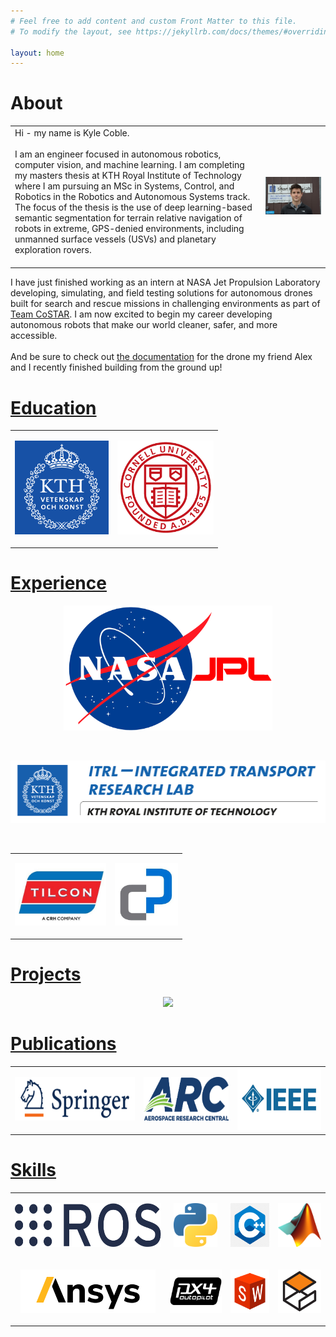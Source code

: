 ```yaml
---
# Feel free to add content and custom Front Matter to this file.
# To modify the layout, see https://jekyllrb.com/docs/themes/#overriding-theme-defaults

layout: home
---
```


<!-- # [About](/) -->

# About

<table border="0">
 <tr>
    <td>
      Hi - my name is Kyle Coble. <br>
      <br>
      I am an engineer focused in autonomous robotics, computer vision,
      and machine learning.
      I am completing my masters thesis at KTH Royal Institute of Technology
      where I am pursuing an MSc in Systems, Control, and Robotics
      in the Robotics and Autonomous Systems track.
      The focus of the thesis is the use of deep learning-based semantic segmentation
      for terrain relative navigation of robots in extreme, GPS-denied environments,
      including unmanned surface vessels (USVs) and planetary exploration rovers.<br>
      <br>
      <!-- Currently I am working as an intern at NASA Jet Propulsion Laboratory
      developing deep learning-based perception and localization technologies
      for fleets of autonomous maritime robots. <br> -->
      <!-- Currently I am working as an intern at NASA Jet Propulsion Laboratory
      working with deep learning-based perception and localization techniques
      for fleets of autonomous robots. <br>
      <br>
      I am excited to begin my career developing autonomous robots
      that make our world cleaner, safer, and more accessible. <br>
      <br>
      And be sure to check out [the documentation](https://alsarmie.github.io/DD2414-Documentation/)
      for the drone my friend Alex and I recently finished building from the ground up! -->
      <!-- I believe autonomous robots have the ability to make our world
      cleaner, safer, and more accessible and
      I am excited to begin my career developing autonomous robots for
      industries including **sustainability**, **space / ocean exploration**,
      and **mining / construction**. -->
    </td>
    <td>
      <p align="right">
        <img src="img/headshot.jpg" width="1000">
      </p>
    </td>
 </tr>
</table>

I have just finished working as an intern at NASA Jet Propulsion Laboratory
developing, simulating, and field testing solutions for autonomous drones
built for search and rescue missions in challenging environments
as part of <a href="https://costar.jpl.nasa.gov/">Team CoSTAR</a>.
I am now excited to begin my career developing autonomous robots
that make our world cleaner, safer, and more accessible. <br>
<br>
And be sure to check out [the documentation](https://alsarmie.github.io/DD2414-Documentation/)
for the drone my friend Alex and I recently finished building from the ground up!

<!-- <p align="right">
  <kbd>
    <img src="img/headshot.jpg" height="100">
  </kbd>
</p>

Hi - my name is Kyle Coble. <br>
I am a robotics engineer focused in autonomous robotics and computer vision. <br>
I am in my final semester at KTH Royal Institute of Technology
where I am pursuing an MSc in Systems, Control, and Robotics. <br> -->




<!-- <td><p align="center"><img src="img/jpl_logo.gif" width="500"> -->
<!-- [![JPL](img/jpl_logo.gif)](/experience/) -->

# [Education](/education/)

<table border="0">
 <!-- <tr>
 </tr> -->
 <tr>
    <td>
      <p align="center">
        <!-- <a href="/education/"> -->
        <img src="img/logos/kth_logo.png" height="150">
        <!-- </a> -->
      </p>
    </td>
    <td>
      <p align="center">
        <!-- <a href="/education/"> -->
        <img src="img/logos/cornell_logo.gif" height="150">
        <!-- </a> -->
      </p>
    </td>
  </tr>
</table>


# [Experience](/experience/)

<p align="center">
  <!-- <a href="/experience/"> -->
  <img src="img/logos/jpl_logo.gif" height="200">
  <!-- </a> -->
</p>

<br>

<p align="center">
  <!-- <a href="/experience/"> -->
  <img src="img/logos/itrl_logo.png" height="100">
  <!-- </a> -->
</p>

<br>

<table border="0">
 <tr>
    <td>
      <p align="center">
        <!-- <a href="/experience/"> -->
        <img src="img/logos/tny_logo.jpg" height="100">
        <!-- </a> -->
      </p>
    </td>
    <td>
      <p align="center">
        <!-- <a href="/experience/"> -->
        <img src="img/logos/cpc_logo.jpg" height="100">
        <!-- </a> -->
      </p>
    </td>
  </tr>
</table>


# [Projects](/projects/)

<p align="center">
  <!-- <a href="/projects/"> -->
  <img src="img/awesome_drone.gif" height="400">
  <!-- </a> -->
</p>

# [Publications](/publications/)

<table border="0">
 <tr>
    <td>
      <!-- <a href="/publications/"> -->
      <img src="img/logos/springer_logo.png" height="70">
      <!-- </a> -->
    </td>
    <td>
      <!-- <a href="/publications/"> -->
      <img src="img/logos/arc_logo.png" height="70">
      <!-- </a> -->
    </td>
    <td>
      <!-- <a href="/publications/"> -->
      <img src="img/logos/ieee_logo.jpg" height="100">
      <!-- </a> -->
    </td>
  </tr>
</table>

# [Skills](/skills/)

<table border="0">
  <tr>
    <td><p align="center"><img src="img/logos/skills/ros_logo.png"    height="70"></p></td>
    <td><p align="center"><img src="img/logos/skills/python_logo.png" height="70"></p></td>
    <td><p align="center"><img src="img/logos/skills/cpp_logo.png"    height="70"></p></td>
    <td><p align="center"><img src="img/logos/skills/matlab_logo.png" height="70"></p></td>
  </tr>
  <tr>
    <td><p align="center"><img src="img/logos/skills/ansys_logo.png"      height="70"></p></td>
    <td><p align="center"><img src="img/logos/skills/px4_logo.png"        height="70"></p></td>
    <td><p align="center"><img src="img/logos/skills/solidworks_logo.png" height="70"></p></td>
    <td><p align="center"><img src="img/logos/skills/gazebo_logo.png"     height="70"></p></td>
  </tr>
</table>
